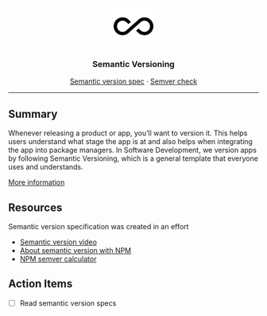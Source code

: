 <p align="center">
<img src="../../images/logos/semantic-version.png" alt="Logo" width="80" height="80">

  <h3 align="center">Semantic Versioning</h3>
  <p align="center">
    <a href="https://semver.org/" target="_blank">Semantic version spec</a>
    ·
    <a href="https://jubianchi.github.io/semver-check/#/1.2.8/1.2.8">Semver check</a>
  </p>

  <hr />
</p>

## Summary

Whenever releasing a product or app, you’ll want to version it. This helps users understand what stage the app is at and also helps when integrating the app into package managers. In Software Development, we version apps by following Semantic Versioning, which is a general template that everyone uses and understands.

[More information](https://medium.com/@jameshamann/a-brief-guide-to-semantic-versioning-c6055d87c90e)

## Resources

Semantic version specification was created in an effort

- [Semantic version video](https://www.youtube.com/watch?v=QMUSkra7Blk)
- [About semantic version with NPM](https://docs.npmjs.com/about-semantic-versioning)
- [NPM semver calculator](https://semver.npmjs.com/)



## Action Items

- [ ] Read semantic version specs
